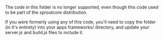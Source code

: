 The code in this folder is no longer supported, even though this code used to be part of the sproutcore distribution.

If you were formerly using any of this code, you'll need to copy the folder (in it's entirety) into your apps frameworks/ directory, and update your server.js and build.js files to include it.